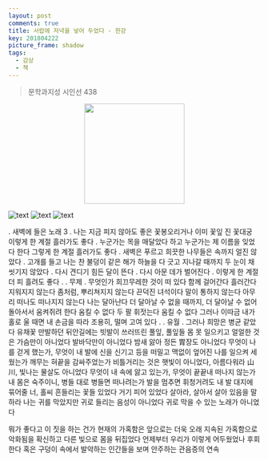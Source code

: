 ```yaml
---
layout: post
comments: true
title: 서랍에 저녁을 넣어 두었다 - 한강
key: 201804222
picture_frame: shadow
tags:
  - 감상
  - 책
---
```


> 문학과지성 시인선 438

<p style="text-align:center"><img src="https://raw.githubusercontent.com/q0115643/my_blog/master/images/book-cover/서랍에저녁을넣어두었다/서랍에저녁을넣어두었다.png" width="200" height="200" /></p>

<!--more-->

![text](https://raw.githubusercontent.com/q0115643/my_blog/master/images/서랍에저녁을넣어두었다/새벽에들은노래3.png)
![text](https://raw.githubusercontent.com/q0115643/my_blog/master/images/서랍에저녁을넣어두었다/무제.png)
![text](https://raw.githubusercontent.com/q0115643/my_blog/master/images/서랍에저녁을넣어두었다/유월.png)

.
새벽에 들은 노래 3
.
나는 지금
피지 않아도 좋은 꽃봉오리거나
이미 꽃잎 진
꽃대궁
이렇게 한 계절 흘러가도 좋다
.
누군가는
목을 매달았다 하고
누군가는
제 이름을 잊었다 한다
그렇게 한 계절 흘러가도 좋다
.
새벽은
푸르고
희끗한 나무들은
속까지 얼진 않았다
.
고개를 들고 나는
찬 불덩이 같은 해가
하늘을 다 긋고 지나갈 때까지
두 눈이 채 씻기지 않았다
.
다시
견디기 힘든
달이 뜬다
.
다시
아문 데가
벌어진다
.
이렇게 한 계절
더 피 흘려도 좋다
.
.
무제
.
무엇인가 희끄무레한 것이 떠 있다 함께 걸어간다 흘러간다 지워지지 않는다 좀처럼, 뿌리쳐지지 않는다 끈덕진 녀석이다 말이 통하지 않는다 아무리 떠나도 떠나지지 않는다 나는 달아난다 더 달아날 수 없을 때까지, 더 달아날 수 없어 돌아서서 움켜쥐려 한다 움킬 수 없다 두 팔 휘젓는다 움킬 수 없다 그러나 이따금
내가 홀로 울 때면
내 손금을 따라 조용히,
떨며 고여 있다
.
.
유월
.
그러나 희망은 병균 같았다
유채꽃 만발하던 뒤안길에는
빗발이 쓰러뜨린 풀잎, 풀잎들 몸
못 일으키고
얼얼한 것은 가슴만이 아니었다
발바닥만이 아니었다
밤새 앓아 정든 胃장도 아니었다
무엇이 나를 걷게 했는가, 무엇이
내 발에 신을 신기고
등을 떠밀고
맥없이 엎어진 나를
일으켜 세웠는가 깨무는
혀끝을 감싸주었는가
비틀거리는 것은 햇빛이 아니었다,
아름다워라 山川, 빛나는
물살도 아니었다
무엇이 내 속에 앓고 있는가, 무엇이 끝끝내
떠나지 않는가 내 몸은
숙주이니, 병들 대로 병들면
떠나려는가
발을 멈추면
휘청거려도 내 발 대지에 묶어줄
너, 홀씨 흔들리는 꽃들 있었다
거기 피어 있었다
살아라, 살아서
살아 있음을 말하라
나는 귀를 막았지만
귀로 들리는 음성이 아니었다 귀로
막을 수 있는 노래가
아니었다


뭐가 좋다고 이 짓을 하는 건가 현재의 가혹함은 앞으로는 더욱 오래 지속된 가혹함으로 악화됨을 확신하고 다른 빛으로 몸을 뒤집었다 언제부터 우리가 이렇게 어두웠었나 후회한다 혹은 구덩이 속에서 발악하는 인간들을 보며 안주하는 관음증의 연속
